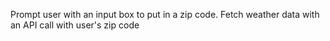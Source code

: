 Prompt user with an input box to put in a zip code.
Fetch weather data with an API call with user's zip code